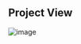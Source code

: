 ## Project View
![image](https://github.com/GurjeetOhri/kanban-board/assets/110032631/2df885df-2654-4ff9-8c0a-ca4279c7f5db)
